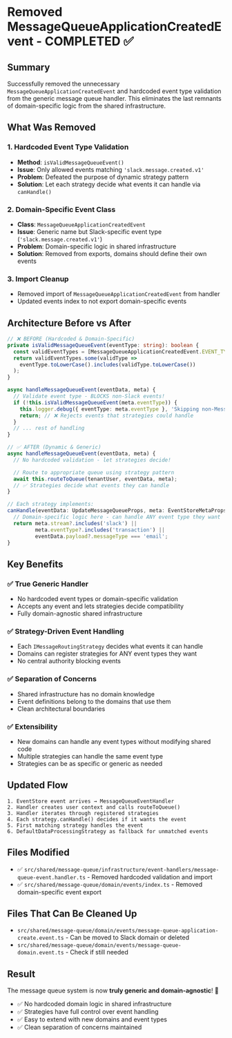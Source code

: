 # Removed MessageQueueApplicationCreatedEvent - COMPLETED ✅

## Summary

Successfully removed the unnecessary `MessageQueueApplicationCreatedEvent` and hardcoded event type validation from the generic message queue handler. This eliminates the last remnants of domain-specific logic from the shared infrastructure.

## What Was Removed

### 1. **Hardcoded Event Type Validation**

- **Method**: `isValidMessageQueueEvent()`
- **Issue**: Only allowed events matching `'slack.message.created.v1'`
- **Problem**: Defeated the purpose of dynamic strategy pattern
- **Solution**: Let each strategy decide what events it can handle via `canHandle()`

### 2. **Domain-Specific Event Class**

- **Class**: `MessageQueueApplicationCreatedEvent`
- **Issue**: Generic name but Slack-specific event type (`'slack.message.created.v1'`)
- **Problem**: Domain-specific logic in shared infrastructure
- **Solution**: Removed from exports, domains should define their own events

### 3. **Import Cleanup**

- Removed import of `MessageQueueApplicationCreatedEvent` from handler
- Updated events index to not export domain-specific events

## Architecture Before vs After

```typescript
// ❌ BEFORE (Hardcoded & Domain-Specific)
private isValidMessageQueueEvent(eventType: string): boolean {
  const validEventTypes = [MessageQueueApplicationCreatedEvent.EVENT_TYPE]; // 'slack.message.created.v1'
  return validEventTypes.some(validType =>
    eventType.toLowerCase().includes(validType.toLowerCase())
  );
}

async handleMessageQueueEvent(eventData, meta) {
  // Validate event type - BLOCKS non-Slack events!
  if (!this.isValidMessageQueueEvent(meta.eventType)) {
    this.logger.debug({ eventType: meta.eventType }, 'Skipping non-MessageQueue event');
    return; // ❌ Rejects events that strategies could handle
  }
  // ... rest of handling
}
```

```typescript
// ✅ AFTER (Dynamic & Generic)
async handleMessageQueueEvent(eventData, meta) {
  // No hardcoded validation - let strategies decide!

  // Route to appropriate queue using strategy pattern
  await this.routeToQueue(tenantUser, eventData, meta);
  // ✅ Strategies decide what events they can handle
}

// Each strategy implements:
canHandle(eventData: UpdateMessageQueueProps, meta: EventStoreMetaProps): boolean {
  // Domain-specific logic here - can handle ANY event type they want
  return meta.stream?.includes('slack') ||
         meta.eventType?.includes('transaction') ||
         eventData.payload?.messageType === 'email';
}
```

## Key Benefits

### ✅ **True Generic Handler**

- No hardcoded event types or domain-specific validation
- Accepts any event and lets strategies decide compatibility
- Fully domain-agnostic shared infrastructure

### ✅ **Strategy-Driven Event Handling**

- Each `IMessageRoutingStrategy` decides what events it can handle
- Domains can register strategies for ANY event types they want
- No central authority blocking events

### ✅ **Separation of Concerns**

- Shared infrastructure has no domain knowledge
- Event definitions belong to the domains that use them
- Clean architectural boundaries

### ✅ **Extensibility**

- New domains can handle any event types without modifying shared code
- Multiple strategies can handle the same event type
- Strategies can be as specific or generic as needed

## Updated Flow

```
1. EventStore event arrives → MessageQueueEventHandler
2. Handler creates user context and calls routeToQueue()
3. Handler iterates through registered strategies
4. Each strategy.canHandle() decides if it wants the event
5. First matching strategy handles the event
6. DefaultDataProcessingStrategy as fallback for unmatched events
```

## Files Modified

- ✅ `src/shared/message-queue/infrastructure/event-handlers/message-queue-event.handler.ts` - Removed hardcoded validation and import
- ✅ `src/shared/message-queue/domain/events/index.ts` - Removed domain-specific event export

## Files That Can Be Cleaned Up

- `src/shared/message-queue/domain/events/message-queue-application-create.event.ts` - Can be moved to Slack domain or deleted
- `src/shared/message-queue/domain/events/message-queue-domain.event.ts` - Check if still needed

## Result

The message queue system is now **truly generic and domain-agnostic**! 🎉

- ✅ No hardcoded domain logic in shared infrastructure
- ✅ Strategies have full control over event handling
- ✅ Easy to extend with new domains and event types
- ✅ Clean separation of concerns maintained
